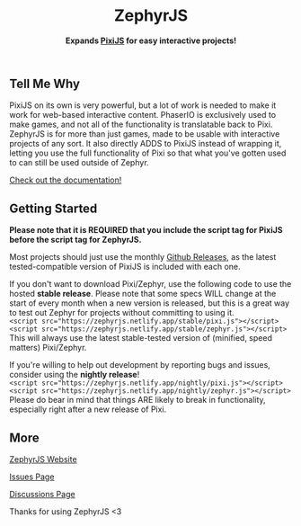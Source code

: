 <header class="card">
<h1 class="zephyr">ZephyrJS</h1>
<p><strong>Expands <a href="https://github.com/pixijs/pixijs" class="pixi">PixiJS</a> for easy interactive projects!</strong></p>
</header>

<p class="pixi" id="compatibility"></p>

<h2>Tell Me Why</h2>
<p>PixiJS on its own is very powerful, but a lot of work is needed to make it work for web-based interactive content. PhaserIO is exclusively used to make games, and not all of the functionality is translatable back to Pixi. ZephyrJS is for more than just games, made to be usable with interactive projects of any sort. It also directly ADDS to PixiJS instead of wrapping it, letting you use the full functionality of Pixi so that what you've gotten used to can still be used outside of Zephyr.</p>

<p><a id="documentation-for-web" href="/documentation">Check out the documentation!</a></p>

<h2>Getting Started</h2>

<p><strong>Please note that it is REQUIRED that you include the script tag for PixiJS before the script tag for ZephyrJS.</strong></p>

<p>Most projects should just use the monthly <a href="https://github.com/ZephyrJS-Helper/ZephyrJS/releases">Github Releases</a>, as the latest tested-compatible version of PixiJS is included with each one.</p>

<p>If you don't want to download Pixi/Zephyr, use the following code to use the hosted <strong>stable release</strong>. Please note that some specs WILL change at the start of every month when a new version is released, but this is a great way to test out Zephyr for projects without committing to using it.<br><code>&lt;script src="https://zephyrjs.netlify.app/stable/pixi.js"&gt;&lt;/script&gt;</code><br><code>&lt;script src="https://zephyrjs.netlify.app/stable/zephyr.js"&gt;&lt;/script&gt;</code><br>This will always use the latest stable-tested version of (minified, speed matters) Pixi/Zephyr.</p>

<p>If you're willing to help out development by reporting bugs and issues, consider using the <strong class="zephyr">nightly release</strong>!<br><code>&lt;script src="https://zephyrjs.netlify.app/nightly/pixi.js"&gt;&lt;/script&gt;</code><br><code>&lt;script src="https://zephyrjs.netlify.app/nightly/zephyr.js"&gt;&lt;/script&gt;</code><br>Please do bear in mind that things ARE likely to break in functionality, especially right after a new release of Pixi.</p>

<h2>More</h2>
<p><a id="link-to-other" href="https://zephyrjs.netlify.app/">ZephyrJS Website</a></p>
<p><a href="https://github.com/ZephyrJS-Helper/ZephyrJS/issues">Issues Page</a></p>
<p><a href="https://github.com/ZephyrJS-Helper/ZephyrJS/discussions">Discussions Page</a></p>

<p>Thanks for using ZephyrJS &lt;3</p>
